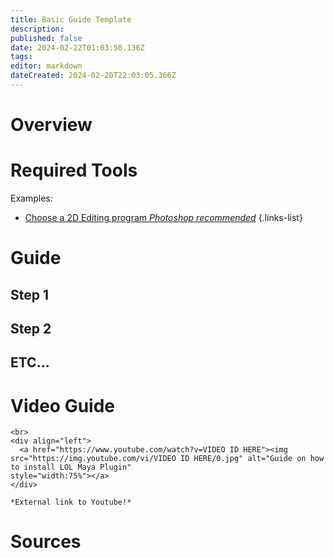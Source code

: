 ```yaml
---
title: Basic Guide Template
description: 
published: false
date: 2024-02-22T01:03:50.136Z
tags: 
editor: markdown
dateCreated: 2024-02-20T22:03:05.366Z
---
```


<!--Welcome to the Classic Page template. This is a really barebones version of what you can do here. Make sure to read the Posting Guide to get a better understanding in general! You can delete the orange messages after your done with the editing.-->

# Overview

<!--Add a short info, what this guide is about, maybe a summary. If not needed, delete.-->
<!---->
# Required Tools

<!--Add the tools you need for this specific guide. If it's a non specific guide for a tool, tell the user to select a program of their choice -->

Examples:

- [Choose a 2D Editing program *Photoshop recommended*](/core-guides/tools#texturing)
{.links-list}

<!--You can add multiple links into the list, just follow the usual "list" rules-->

# Guide

<!--Here comes the guide part, you can add H2 titles to certain steps. Name them accordingly so users can skip to a specific step if needed.-->
## Step 1

## Step 2 

## ETC...


# Video Guide

<!--We really discourage you to do a video guide, however if you want to add one use the follow form and don't change it!
REPLACE THE "VIDEO ID HERE" with the video ID, which is the part after the "=" of the youtube link. Make sure to do replace BOTH ID's, after that remove the "```" at the start and the end to remove the code section.-->

``` <-- REMOVE THOSE!
<br> 
<div align="left">
  <a href="https://www.youtube.com/watch?v=VIDEO ID HERE"><img src="https://img.youtube.com/vi/VIDEO ID HERE/0.jpg" alt="Guide on how to install LOL Maya Plugin"
style="width:75%"></a>
</div>

*External link to Youtube!*

```

# Sources
<!--Add all sources of the guide, if it's your guide and not a port, then you can write your name in here. Don't link names to specific webpages! You can link sources from different websites.-->